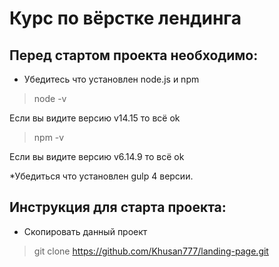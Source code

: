 # Курс по вёрстке лендинга

## Перед стартом проекта необходимо:

* Убедитесь что установлен node.js и npm
> node -v

Если вы видите версию v14.15 то всё ok

> npm -v

Если вы видите версию v6.14.9 то всё ok

*Убедиться что установлен gulp 4 версии.

## Инструкция для старта проекта:
* Скопировать данный проект
> git clone https://github.com/Khusan777/landing-page.git

